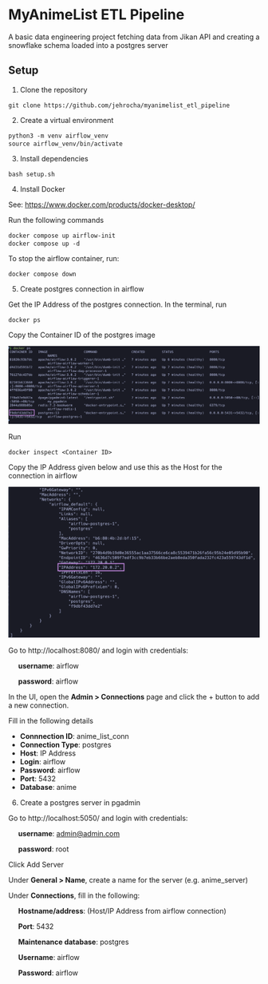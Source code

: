 # MyAnimeList ETL Pipeline
A basic data engineering project fetching data from Jikan API and creating a snowflake schema loaded into a postgres server


## Setup

1. Clone the repository
```
git clone https://github.com/jehrocha/myanimelist_etl_pipeline
```
2. Create a virtual environment
```
python3 -m venv airflow_venv
source airflow_venv/bin/activate
```
3. Install dependencies
```
bash setup.sh
```
4. Install Docker

See: https://www.docker.com/products/docker-desktop/

Run the following commands
```
docker compose up airflow-init
docker compose up -d
```
To stop the airflow container, run:
```
docker compose down
```

5. Create postgres connection in airflow

Get the IP Address of the postgres connection. In the terminal, run

```
docker ps
```

Copy the Container ID of the postgres image

![alt text](https://github.com/jehrocha/myanimelist_etl_pipeline/blob/main/images/docker%20ps.png?raw=true)

Run

```
docker inspect <Container ID>
```

Copy the IP Address given below and use this as the Host for the connection in airflow

![alt text](https://github.com/jehrocha/myanimelist_etl_pipeline/blob/main/images/network.png)

Go to http://localhost:8080/ and login with credentials:

&nbsp;&nbsp;&nbsp;&nbsp; **username**: airflow

&nbsp;&nbsp;&nbsp;&nbsp; **password**: airflow

In the UI, open the **Admin > Connections** page and click the + button to add a new connection.

Fill in the following details

- **Connnection ID**: anime_list_conn
- **Connection Type**: postgres
- **Host**: IP Address
- **Login**: airflow
- **Password**: airflow
- **Port**: 5432
- **Database**: anime

6. Create a postgres server in pgadmin

Go to http://localhost:5050/ and login with credentials:

&nbsp;&nbsp;&nbsp;&nbsp; **username**: admin@admin.com

&nbsp;&nbsp;&nbsp;&nbsp; **password**: root

Click Add Server

Under **General > Name**, create a name for the server (e.g. anime_server)

Under **Connections**, fill in the following:

&nbsp;&nbsp;&nbsp;&nbsp; **Hostname/address**: (Host/IP Address from airflow connection)

&nbsp;&nbsp;&nbsp;&nbsp; **Port**: 5432

&nbsp;&nbsp;&nbsp;&nbsp; **Maintenance database**: postgres

&nbsp;&nbsp;&nbsp;&nbsp; **Username**: airflow

&nbsp;&nbsp;&nbsp;&nbsp; **Password**: airflow

